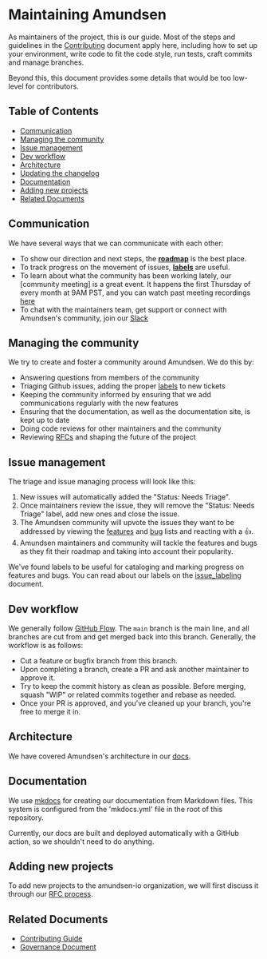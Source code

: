 # Maintaining Amundsen

As maintainers of the project, this is our guide. Most of the steps and guidelines in the [Contributing](CONTRIBUTING.md) document apply here, including how to set up your environment, write code to fit the code style, run tests, craft commits and manage branches.

Beyond this, this document provides some details that would be too low-level for contributors.

## Table of Contents

- [Communication](#communication)
- [Managing the community](#managing-the-community)
- [Issue management](#issue-management)
- [Dev workflow](#dev-workflow)
- [Architecture](#architecture)
- [Updating the changelog](#updating-the-changelog)
- [Documentation](#documentation)
- [Adding new projects](#adding-new-projects)
- [Related Documents](#related-documents)

## Communication

We have several ways that we can communicate with each other:

- To show our direction and next steps, the [**roadmap**][roadmap] is the best place.
- To track progress on the movement of issues, [**labels**](#labels) are useful.
- To learn about what the community has been working lately, our [community meeting] is a great event. It happens the first Thursday of every month at 9AM PST, and you can watch past meeting recordings [here][cmeetingrecordings]
- To chat with the maintainers team, get support or connect with Amundsen's community, join our [Slack][slack]

[roadmap]: https://www.amundsen.io/amundsen/roadmap/
[cmeeting]: meet.google.com/mqz-ndck-jmj
[cmeetingrecordings]: https://www.youtube.com/channel/UCgOyzG0sEoolxuC9YXDYPeg
[slack]: amundsenworkspace.slack.com

## Managing the community

We try to create and foster a community around Amundsen. We do this by:

- Answering questions from members of the community
- Triaging Github issues, adding the proper [labels][labels] to new tickets
- Keeping the community informed by ensuring that we add communications regularly with the new features
- Ensuring that the documentation, as well as the documentation site, is kept up to date
- Doing code reviews for other maintainers and the community
- Reviewing [RFCs][rfcs] and shaping the future of the project

[labels]: https://github.com/amundsen-io/amundsen/labels
[rfcs]: https://github.com/amundsen-io/rfcs


## Issue management

The triage and issue managing process will look like this:

1. New issues will automatically added the "Status: Needs Triage".
2. Once maintainers review the issue, they will remove the "Status: Needs Triage" label, add new ones and close the issue.
3. The Amundsen community will upvote the issues they want to be addressed by viewing the [features](https://github.com/amundsen-io/amundsen/issues?q=is%3Aissue+is%3Aclosed+sort%3Areactions-%2B1-desc+label%3Atype%3Afeature+) and [bug](https://github.com/amundsen-io/amundsen/issues?q=is%3Aissue+is%3Aclosed+sort%3Areactions-%2B1-desc+label%3Atype%3Abug+) lists and reacting with a 👍.
4. Amundsen maintainers and community will tackle the features and bugs as they fit their roadmap and taking into account their popularity.

We've found labels to be useful for cataloging and marking progress on features and bugs. You can read about our labels on the [issue_labeling](https://www.amundsen.io/amundsen/issue_labeling/) document.


## Dev workflow

We generally follow [GitHub Flow]. The `main` branch is the main line, and all
branches are cut from and get merged back into this branch. Generally, the
workflow is as follows:

[github flow]: https://help.github.com/articles/github-flow/

- Cut a feature or bugfix branch from this branch.
- Upon completing a branch, create a PR and ask another maintainer to approve it.
- Try to keep the commit history as clean as possible. Before merging, squash "WIP" or related commits together and rebase as needed.
- Once your PR is approved, and you've cleaned up your branch, you're free to merge it in.

## Architecture

We have covered Amundsen's architecture in our [docs](https://lyft.github.io/amundsen/architecture/).

## Documentation

We use [mkdocs] for creating our documentation from Markdown files. This system is configured from the 'mkdocs.yml' file in the root of this repository.

Currently, our docs are built and deployed automatically with a GitHub action, so we shouldn't need to do anything.

[mkdocs]: https://www.mkdocs.org/

## Adding new projects

To add new projects to the amundsen-io organization, we will first discuss it through our [RFC process][rfc].

[rfc]: https://github.com/amundsen-io/rfcs

## Related Documents

- [Contributing Guide](https://www.amundsen.io/amundsen/CONTRIBUTING/)
- [Governance Document](https://github.com/amundsen-io/amundsen/blob/master/GOVERNANCE.md)
